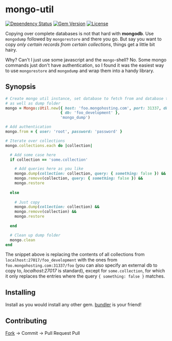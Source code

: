 mongo-util
==========

[![Dependency Status](https://gemnasium.com/tonekk/mongo-util.svg)](https://gemnasium.com/tonekk/rails-js)
[![Gem Version](http://img.shields.io/gem/v/mongo-util.svg)](https://rubygems.org/gems/rails-js)
[![License](http://img.shields.io/:license-mit-blue.svg)](http://tonekk.mit-license.org)

Copying over complete databases is not that hard with **mongodb**.
Use `mongodump` followed by `mongorestore` and there you go.
But say you want to copy *only certain records from certain collections*, things get a little bit hairy.

Why? Can't I just use some javascript and the `mongo`-shell?
No. Some mongo commands just don't have authentication, so I found it was the easiest way to use `mongorestore` and `mongodump` and wrap them into a handy library.


## Synopsis

```ruby
# Create mongo util instance, set database to fetch from and database to copy to
# as well as dump folder
mongo = Mongo::Util.new({ host: 'foo.mongohosting.com', port: 31337, db: 'foo' },
                        { db: 'foo_development' },
                        'mongo_dump')

# Add authentication
mongo.from = { user: 'root', password: 'password' }

# Iterate over collections
mongo.collections.each do |collection|

  # Add some case here
  if collection == 'some.collection'

    # Add queries here as you like
    mongo.dump(collection: collection, query: { something: false }) &&
    mongo.remove(collection, query: { something: false }) &&
    mongo.restore
    
  else
  
    # Just copy
    mongo.dump(collection: collection) &&
    mongo.remove(collection) &&
    mongo.restore
    
  end

  # Clean up dump folder
  mongo.clean                                                                                                   
end

```

The snippet above is replacing the contents of all collections from `localhost:27017/foo_development` with the ones from `foo.mongohosting.com:31337/foo` (you can also specify an external db to copy to, *localhost:27017* is standard), except for `some.collection`, for which it only replaces the entries where the query `{ something: false }` matches.


## Installing

Install as you would install any other gem.
[bundler](http://bundler.io/) is your friend!


## Contributing

[Fork](https://github.com/tonekk/mongo-util/fork) -> Commit -> Pull Request
Pull
